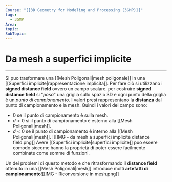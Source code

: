 ```yaml
---
Course: "[[3D Geometry for Modeling and Processing (3GMP)]]"
tags:
  - 3GMP
Area: 
topic: 
SubTopic: 
---
```


# Da mesh a superfici implicite
---
Si puo trasformare una [[Mesh Poligonali|mesh poligonale]] in una [[Superfici implicite|rappresentazione implicita]]. Per fare ciò si utilizzano i **signed distance field** ovvero un campo scalare.
per costruire **signed distance field** si "*posa*" una griglia sullo spazio 3D e ogni punto della griglia è un *punto di campionamento*. I valori presi rappresentano la **distanza** dal punto di campionamento e la mesh. Quindi i valori del campo sono:
- $0$ se il punto di campionamento è sulla mesh.
- $d>0$  si il punto di campionamento è esterno alla [[Mesh Poligonali|mesh]].
- $d<0$ se il punto di campionamento è interno alla [[Mesh Poligonali|mesh]].
![[IMG - da mesh a superfici implicite distance field.png]]
Avere [[Superfici implicite|superfici implicite]] puo essere comodo siccome hanno la proprietà di poter essere facilmente combinate come somme di funzioni.

Un dei problemi di questo metodo e che ritrasformando il **distance field** ottenuto in una [[Mesh Poligonali|mesh]]  introduce molti **artefatti di campionamento**![[IMG - Riconversione in mesh.png]]
